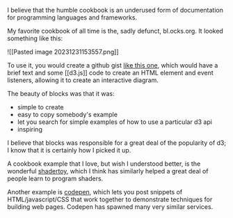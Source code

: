 I believe that the humble cookbook is an underused form of documentation for programming languages and frameworks.

My favorite cookbook of all time is the, sadly defunct, bl.ocks.org. It looked something like this:

![[Pasted image 20231231153557.png]]

To use it, you would create a github gist [like this one](https://gist.github.com/mbostock/5249328), which would have a brief text and some [[d3.js]] code to create an HTML element and event listeners, allowing it to create an interactive diagram.

The beauty of blocks was that it was:

- simple to create
- easy to copy somebody's example
- let you search for simple examples of how to use a particular d3 api
- inspiring

I believe that blocks was responsible for a great deal of the popularity of d3; I know that it is certainly how I picked it up.

A cookbook example that I love, but wish I understood better, is the wonderful [shadertoy](https://www.shadertoy.com/view/XsXXDB), which I think has similarly helped a great deal of people learn to program shaders.

Another example is [codepen](https://codepen.io/), which lets you post snippets of HTML/javascript/CSS that work together to demonstrate techniques for building web pages. Codepen has spawned many very similar services.
